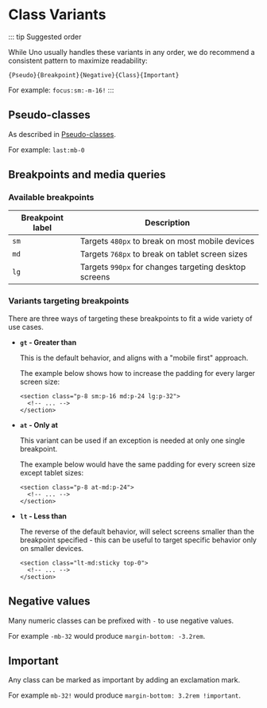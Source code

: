 # Class Variants

::: tip Suggested order

While Uno usually handles these variants in any order, we do recommend a consistent pattern to maximize readability:

`{Pseudo}{Breakpoint}{Negative}{Class}{Important}`

For example: `focus:sm:-m-16!`
:::

## Pseudo-classes

As described in [Pseudo-classes](foundations/css/states#pseudo-classes).

For example: `last:mb-0`

## Breakpoints and media queries

### Available breakpoints

| Breakpoint label | Description                                                  |
|------------------|--------------------------------------------------------------|
| `sm`             | Targets `480px` to break on most mobile devices              |
| `md`             | Targets `768px` to break on tablet screen sizes              |
| `lg`             | Targets `990px` for changes targeting desktop screens        |

### Variants targeting breakpoints
There are three ways of targeting these breakpoints to fit a wide variety of use cases.

- **`gt` - Greater than**
 
  This is the default behavior, and aligns with a "mobile first" approach.

  The example below shows how to increase the padding for every larger screen size:

  ```html{1}
  <section class="p-8 sm:p-16 md:p-24 lg:p-32">
    <!-- ... -->
  </section>
  ```

- **`at` - Only at**

  This variant can be used if an exception is needed at only one single breakpoint.

  The example below would have the same padding for every screen size except tablet sizes:

  ```html{1}
  <section class="p-8 at-md:p-24">
    <!-- ... -->
  </section>
  ```

- **`lt` - Less than**

  The reverse of the default behavior, will select screens smaller than the breakpoint specified - this can be useful to target specific behavior only on smaller devices.

  ```html{1}
  <section class="lt-md:sticky top-0">
    <!-- ... -->
  </section>
  ```

## Negative values

Many numeric classes can be prefixed with `-` to use negative values.

For example `-mb-32` would produce `margin-bottom: -3.2rem`.

## Important

Any class can be marked as important by adding an exclamation mark.

For example `mb-32!` would produce `margin-bottom: 3.2rem !important`.
